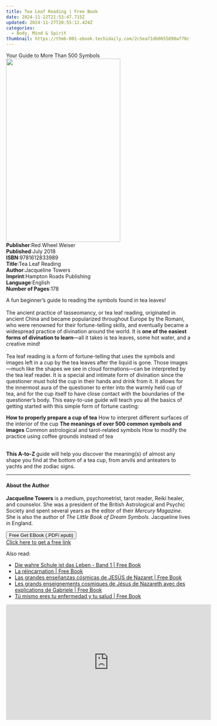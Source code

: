 ```yaml
---
title: Tea Leaf Reading | Free Book
date: 2024-11-22T21:53:47.715Z
updated: 2024-11-27T20:55:12.424Z
categories:
  - Body, Mind & Spirit
thumbnail: https://thmb-001-ebook.techidaily.com/2c5ea71db0655890af78cff281638d7059d357310182d239bfc30191358a6dd3.jpg
---
```

<main id="book-container">
  <div class="flex flex-col">
    <div class="book-brief flex-1 py-6 px-4 sm:p-6 md:py-10 md:px-8">
      <!-- brief-->
      <div class="book-brief-main">Your Guide to More Than 500 Symbols</div>
    </div>
    <div
      class="book-meta-info flex-1 grid gap-4 col-start-1 col-end-3 row-start-1 sm:mb-6 sm:grid-cols-4 lg:gap-6 lg:col-start-2 lg:row-end-6 lg:row-span-6 lg:mb-0"
    >
      <div
        class="book-meta-info-left place-content-center mt-4 p-4 text-sm leading-6 col-start-2 col-span-2 dark:text-slate-400"
      >
        <img
          class="w-full h-500 object-cover rounded-lg sm:h-255 sm:col-span-2 lg:col-span-full"
          src="https://img-001-ebook.techidaily.com/cfae3ed0832a8bdb2bcda4a8c696be636ac9a46405ffd3e8255a941002750809.jpg"
          alt=""
          width="312"
          height="500"
        />
      </div>
      <div
        class="book-meta-info-right mt-2 col-start-1 row-start-2 col-span-3 self-center"
      >
        <!-- meta data  -->
        <div class="flex flex-col px-4 md:px-8">
          <div class="flex-1">
            <strong>Publisher</strong>:<span class="px-2"
              >Red Wheel Weiser</span
            >
          </div>
          <div class="flex-1">
            <strong>Published</strong>:<span class="px-2">July 2018</span>
          </div>
          <div class="flex-1">
            <strong>ISBN</strong>:<span class="px-2">9781612833989</span>
          </div>
          <div class="flex-1">
            <strong>Title</strong>:<span class="px-2">Tea Leaf Reading</span>
          </div>
          <div class="flex-1">
            <strong>Author</strong>:<span class="px-2">Jacqueline Towers</span>
          </div>
          <div class="flex-1">
            <strong>Imprint</strong>:<span class="px-2"
              >Hampton Roads Publishing</span
            >
          </div>
          <div class="flex-1">
            <strong>Language</strong>:<span class="px-2">English</span>
          </div>
          <div class="flex-1">
            <strong>Number of Pages</strong>:<span class="px-2">178</span>
          </div>
        </div>
      </div>
    </div>
    <div class="book-description flex-1 py-6 px-4 sm:p-6 md:py-10 md:px-8">
      <div class="book-description-main">
        <div accordion-content="" id="description">
          <p>
            A fun beginner’s guide to reading the symbols found in tea
            leaves!<br /><br />
            The ancient practice of tasseomancy, or tea leaf reading, originated
            in ancient China and became popularized throughout Europe by the
            Romani, who were renowned for their fortune-telling skills, and
            eventually became a widespread practice of divination around the
            world. It is
            <b>one of the easiest forms of divination to learn</b>—all it takes
            is tea leaves, some hot water, and a creative mind!<br /><br />
            Tea leaf reading is a form of fortune-telling that uses the symbols
            and images left in a cup by the tea leaves after the liquid is gone.
            Those images—much like the shapes we see in cloud formations—can be
            interpreted by the tea leaf reader. It is a special and intimate
            form of divination since the questioner must hold the cup in their
            hands and drink from it. It allows for the innermost aura of the
            questioner to enter into the warmly held cup of tea, and for the cup
            itself to have close contact with the boundaries of the questioner’s
            body. This easy-to-use guide will teach you all the basics of
            getting started with this simple form of fortune casting:
          </p>
          <b>How to properly prepare a cup of tea</b> How to interpret different
          surfaces of the interior of the cup
          <b>The meanings of over 500 common symbols and images</b> Common
          astrological and tarot-related symbols How to modify the practice
          using coffee grounds instead of tea
          <p>
            <br /><b>This A-to-Z </b>guide will help you discover the meaning(s)
            of almost any shape you find at the bottom of a tea cup, from anvils
            and anteaters to yachts and the zodiac signs.
          </p>
        </div>
        <div class="accordion-fader"></div>
      </div>
    </div>
    <div class="book-excerpts flex-1 py-6 px-4 sm:p-6 md:py-10 md:px-8">
      <!-- excerpts-->
      <div class="book-excerpts-main">
        <hr />
        <h4 class="placeholder placeholder-heading">
          <span>About the Author</span>
        </h4>
        <p>
          <b>Jacqueline Towers</b> is a medium, psychometrist, tarot reader,
          Reiki healer, and counselor. She was a president of the British
          Astrological and Psychic Society and spent several years as the editor
          of their <i>Mercury Magazine</i>. She is also the author of
          <i>The Little Book of Dream Symbols</i>. Jacqueline lives in England.
        </p>
      </div>
    </div>
    <div
      class="book-about-author flex-1 py-6 px-4 sm:p-6 md:py-10 md:px-8"
    ></div>
    <div class="book-free-get flex-1 py-6 px-4 sm:p-6 md:py-10 md:px-8">
      <button
        id="btn-free-get"
        class="bg-blue-500 hover:bg-blue-700 text-white font-bold py-2 px-4 rounded"
      >
        Free Get EBook (.PDF/.epub)
      </button>
      <div id="countdown-display" class="px-2 text-lg mt-2"></div>
      <a
        id="free-link"
        class="hidden bg-blue-500 hover:bg-blue-700 text-white font-bold py-2 px-4 rounded"
        href="https://www.ebooks.com/en-us/book/96031817/tea-leaf-reading/jacqueline-towers/"
        target="_blank"
        >Click here to get a free link</a
      >
    </div>
    <script>
      let countdownTime = 0;
      let countdownInterval = null;
      document
        .getElementById('btn-free-get')
        .addEventListener('click', startCountdown);
      function startCountdown() {
        countdownTime = new Date().getTime() + 60000 * 3;
        countdownInterval = setInterval(updateCountdown, 1000);
        document.getElementById('btn-free-get').disabled = true;
        document
          .getElementById('btn-free-get')
          .classList.add('bg-gray-500', 'cursor-not-allowed');
      }
      function updateCountdown() {
        let currentTime = new Date().getTime();
        let timeLeft = countdownTime - currentTime;
        let secondsLeft = Math.floor(timeLeft / 1000);
        document.getElementById('countdown-display').innerHTML =
          `Remaining time: ${secondsLeft} seconds.`;
        if (secondsLeft <= 0) {
          clearInterval(countdownInterval);
          document.getElementById('btn-free-get').classList.add('hidden');
          document.getElementById('free-link').classList.remove('hidden');
          document.getElementById('countdown-display').innerHTML = '';
        }
      }
    </script>
  </div>
</main>

<ins class="adsbygoogle"
      style="display:block"
      data-ad-client="ca-pub-7571918770474297"
      data-ad-slot="8358498916"
      data-ad-format="auto"
      data-full-width-responsive="true"></ins>
    

<span class="atpl-alsoreadstyle">Also read:</span>
<div><ul>
<li><a href="https://novels-ebooks.techidaily.com/211345464-9783964464996-die-wahre-schule-ist-das-leben-band-1/"><u>Die wahre Schule ist das Leben - Band 1 | Free Book</u></a></li>
<li><a href="https://novels-ebooks.techidaily.com/211345459-9783892019725-la-reincarnation/"><u>La réincarnation | Free Book</u></a></li>
<li><a href="https://novels-ebooks.techidaily.com/211345469-9783892017806-las-grandes-ensenanzas-cosmicas-de-jesus-de-nazaret/"><u>Las grandes enseñanzas cósmicas de JESÚS de Nazaret | Free Book</u></a></li>
<li><a href="https://novels-ebooks.techidaily.com/211345461-9783964462077-les-grands-enseignements-cosmiques-de-jesus-de-nazareth-avec-des-explications-de-gabriele/"><u>Les grands enseignements cosmiques de Jésus de Nazareth avec des explications de Gabriele | Free Book</u></a></li>
<li><a href="https://novels-ebooks.techidaily.com/211345473-9783892017615-tu-mismo-eres-tu-enfermedad-y-tu-salud/"><u>Tú mismo eres tu enfermedad y tu salud | Free Book</u></a></li>
</ul></div>

<!-- affiliate ads begin -->
<iframe width="560" height="315" src="https://www.youtube.com/embed/B2MlLvGxMwI?si=q_blGjXyJrGtzT8d&autoplay=1" title="YouTube video player" frameborder="0" allow="accelerometer; autoplay; clipboard-write; encrypted-media; gyroscope; picture-in-picture; web-share" referrerpolicy="strict-origin-when-cross-origin" allowfullscreen></iframe>
<!-- affiliate ads end -->

